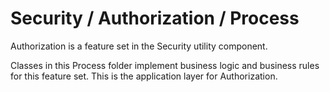 # Security / Authorization / Process

Authorization is a feature set in the Security utility component.
  
Classes in this Process folder implement business logic and business rules for this feature set. This is the application layer for Authorization.
